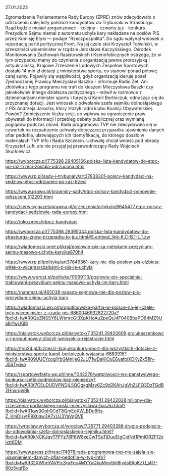 27.01.2023

Zgromadzenie Parlamentarne Rady Europy (ZPRE) znów zdecydowało o odrzuceniu całej listy polskich kandydatów do Trybunału w Strasburgu. Rząd będzie musiał zorganizować - kolejny - czwarty już - konkurs. Prezydium Sejmu niemal z automatu uchyla kary nakładane na posłów PiS przez Komisję Etyki — podaje "Rzeczpospolita". Do sądu wpłynął wniosek o rejestrację partii politycznej Front. Na jej czele stoi Krzysztof Tołwiński, w przeszłości wiceminister w rządzie Jarosława Kaczyńskiego. Ośrodek Monitorowania Zachowań Rasistowskich i Ksenofobicznych ostrzega, że w tym przypadku mamy do czynienia z organizacją jawnie prorosyjską i antyukraińską. Krajowe Zrzeszenie Ludowych Zespołów Sportowych dostało 14 mln zł dotacji z ministerstwa sportu, co stanowi ponad połowę całej sumy. Pojawiły się wątpliwości, gdyż organizacją kieruje poseł Zjednoczonej Prawicy Mieczysław Baszko - informuje Radio Zet. Ani złotówka z tego programu nie trafi do kieszeni Mieczysława Baszki czy jakiekolwiek innego działacza politycznego - mówił w rozmowie z dziennikarzami minister sportu i turystyki Kamil Bortniczuk, odnosząc się do przyznanej dotacji. Jest wniosek o odwołanie szefa sejmiku dolnośląskiego z PiS Andrzeja Jarocha, który złożyli radni klubu Koalicji Obywatelskiej. Powód? Zmniejszenie liczby sesji, co wpływa na ograniczenie praw obywateli do informacji i przebieg debaty publicznej oraz wymianę poglądów podczas obrad. Rada programowa TVP nie zdecydowała się w czwartek na rozpatrzenie uchwały dotyczącej przypadku ujawnienia danych ofiar pedofila, ułatwiających ich identyfikację, do którego doszło w materiałach TVP Info i Radia Szczecin. Uchwałę chciał wnieść pod obrady Krzysztof Luft, ale nie przyjął jej przewodniczący Rady Wojciech Skurkiewicz.

https://wyborcza.pl/7,75398,29405166,polska-lista-kandydatow-do-etpc-po-raz-trzeci-zostala-odrzucona.html

https://www.rp.pl/sady-i-trybunaly/art37838301-polscy-kandydaci-na-sedziow-etpc-odrzuceni-po-raz-trzeci

https://www.prawo.pl/prawnicy-sady/etpc-polscy-kandydaci-ponownie-odrzuceni,512203.html

https://serwisy.gazetaprawna.pl/orzeczenia/artykuly/8645477,etpc-polscy-kandydaci-sedziowie-rada-europy.html

https://oko.press/etpcz-kandydaci

https://wyborcza.pl/7,75398,29395044,polska-lista-kandydatow-do-strasburga-znow-przepadla-to-juz.html#S.embed_link-K.C-B.1-L.1.zw

https://wiadomosci.onet.pl/kraj/poslowie-pis-sa-nietykalni-prezydium-sejmu-masowo-uchyla-kary/ks870h4

https://www.rp.pl/polityka/art37849361-kary-nie-dla-poslow-pis-elzbieta-witek-z-wicemarszalkami-z-pis-je-uchyla

https://www.wprost.pl/polityka/11069113/poslowie-pis-specjalnie-traktowani-prezydium-sejmu-masowo-uchyla-im-kary.html

https://natemat.pl/465038,nagana-sejmowa-nie-dla-poslow-pis-prezydium-sejmu-uchyla-kary

https://wiadomosci.wp.pl/proputinowska-partia-w-polsce-na-jej-czele-byly-wiceminister-z-rzadu-pis-6860046932822720a?fbclid=IwAR0QpZNSSY6LWtmrcGI3XpKHoAuZpeQtJ4F040BbaPO64MZ9Ua8rfwLKjl8

https://bialystok.wyborcza.pl/bialystok/7,35241,29402609,prolukaszenkowcy-i-proputinowcy-zlozyli-wniosek-o-rejestracje.html

https://tvn24.pl/biznes/z-kraju/konkurs-sport-dla-wszystkich-dotacje-z-ministerstwa-sportu-kamil-bortniczuk-wyjasnia-6683915?fbclid=IwAR09UUEYcogjYbGMnIjeG2JU71wDaKlOuE6uafoiXDKvZx51ih-J56Tyqvo

https://sportowefakty.wp.pl/inne/1042276/watpliwosci-ws-panstwowego-konkursu-setki-podmiotow-bez-pieniedzy?fbclid=IwAR3f7CEuDUDVPNDjL5QOgxgMzy6Zc9d2KAhJgVhZLFQ3DzTGdB2HnxrqwRk

https://bialystok.wyborcza.pl/bialystok/7,35241,29422028,miliony-dla-zrzeszenia-podlaskiego-posla-mieczyslawa-baszki.html?fbclid=IwAR1qw3Gnh0CdT8QmEoXW_BDu8fts-Z_KmDisytP9Xtlqw3A7xUJ3YaVqQVE

https://wroclaw.wyborcza.pl/wroclaw/7,35771,29403388,drugie-podejscie-do-odowolania-szefa-dolnoslaskiego-sejmiku.html?fbclid=IwAR0kNCKJqvT7PYz76P8W8xeCwTSuTjDuuEtgCidNd1PmIORZF12xlxtt6DM

https://www.press.pl/tresc/74878,rada-programowa-tvp-nie-zajela-sie-ujawnieniem-danych-ofiar-pedofila-w-tvp-info?fbclid=IwAR32XWfmYAVFtcSgrFoc4MYYuQkpMqy9dj8lyds8RoKZU_sR7-80z5vqfEo
